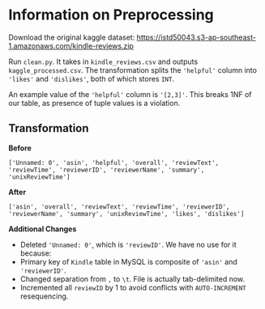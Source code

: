 # Information on Preprocessing

Download the original kaggle dataset: https://istd50043.s3-ap-southeast-1.amazonaws.com/kindle-reviews.zip

Run `clean.py`. It takes in `kindle_reviews.csv` and outputs `kaggle_processed.csv`. The transformation splits the `'helpful'` column into `'likes'` and `'dislikes'`, both of which stores `INT`.

An example value of the `'helpful'` column is `'[2,3]'`. This breaks 1NF of our table, as presence of tuple values is a violation.

## Transformation

**Before**

`['Unnamed: 0', 'asin', 'helpful', 'overall', 'reviewText', 'reviewTime', 'reviewerID', 'reviewerName', 'summary', 'unixReviewTime']`

**After**

`['asin', 'overall', 'reviewText', 'reviewTime', 'reviewerID', 'reviewerName', 'summary', 'unixReviewTime', 'likes', 'dislikes']`

**Additional Changes**

- Deleted `'Unnamed: 0'`, which is `'reviewID'`. We have no use for it because:
- Primary key of `Kindle` table in MySQL is composite of `'asin'` and `'reviewerID'`.
- Changed separation from `,` to `\t`. File is actually tab-delimited now.
- Incremented all `reviewID` by 1 to avoid conflicts with `AUTO-INCREMENT` resequencing.
